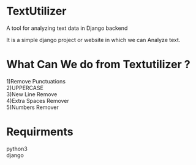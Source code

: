 # TextUtilizer
A tool for analyzing text data in Django backend

It is a simple django project or website in which we can Analyze text.

<h1>What Can We do from Textutilizer ?</h1>
1)Remove Punctuations<br>
2)UPPERCASE<br>
3)New Line Remove<br>
4)Extra Spaces Remover<br>
5)Numbers Remover

<h1>Requirments</h1>
python3<br>
django<br>
